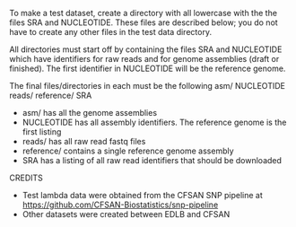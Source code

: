 To make a test dataset, create a directory with all lowercase with the the files SRA and NUCLEOTIDE.  These files are described below; you do not have to create any other files in the test data directory.

All directories must start off by containing the files SRA and NUCLEOTIDE which have identifiers for raw reads and for genome assemblies (draft or finished). The first identifier in NUCLEOTIDE will be the reference genome.

The final files/directories in each must be the following
asm/  NUCLEOTIDE  reads/  reference/  SRA
* asm/ has all the genome assemblies
* NUCLEOTIDE has all assembly identifiers. The reference genome is the first listing
* reads/ has all raw read fastq files
* reference/ contains a single reference genome assembly
* SRA has a listing of all raw read identifiers that should be downloaded

CREDITS
* Test lambda data were obtained from the CFSAN SNP pipeline at https://github.com/CFSAN-Biostatistics/snp-pipeline
* Other datasets were created between EDLB and CFSAN
